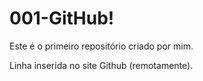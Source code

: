 # 001-GitHub!
 Este é o primeiro repositório criado por mim.

Linha inserida no site Github (remotamente).
